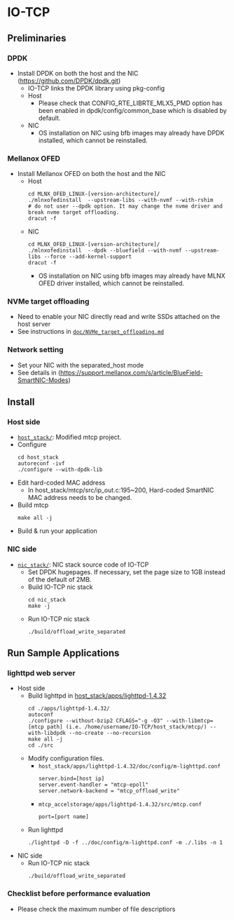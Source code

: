 
# IO-TCP

## Preliminaries

### DPDK 
- Install DPDK on both the host and the NIC (https://github.com/DPDK/dpdk.git)
  - IO-TCP links the DPDK library using pkg-config
  - Host
    - Please check that CONFIG_RTE_LIBRTE_MLX5_PMD option has been enabled in dpdk/config/common_base which is disabled by default.
  - NIC
    - OS installation on NIC using bfb images may already have DPDK installed, which cannot be reinstalled.
### Mellanox OFED
- Install Mellanox OFED on both the host and the NIC
  - Host
    ```
    cd MLNX_OFED_LINUX-[version-architecture]/
    ./mlnxofedinstall  --upstream-libs --with-nvmf --with-rshim
    # do not user --dpdk option. It may change the nvme driver and break nvme target offloading. 
    dracut -f
    ```
  - NIC
    ```
    cd MLNX_OFED_LINUX-[version-architecture]/
    ./mlnxofedinstall  --dpdk --bluefield --with-nvmf --upstream-libs --force --add-kernel-support
    dracut -f
    ```
    - OS installation on NIC using bfb images may already have MLNX OFED driver installed, which cannot be reinstalled.

### NVMe target offloading
- Need to enable your NIC directly read and write SSDs attached on the host server
- See instructions in [`doc/NVMe_target_offloading.md`](doc/NVMe_target_offloading.md)

### Network setting
- Set your NIC with the separated_host mode
- See details in (https://support.mellanox.com/s/article/BlueField-SmartNIC-Modes)

## Install

### Host side
  - [`host_stack/`](host_stack/): Modified mtcp project.
  - Configure 
    ```
    cd host_stack
    autoreconf -ivf
    ./configure --with-dpdk-lib
    ```
- Edit hard-coded MAC address
  - In host_stack/mtcp/src/ip_out.c:195~200, Hard-coded SmartNIC MAC address needs to be changed.
- Build mtcp
    ```
    make all -j
    ```
- Build & run your application

### NIC side
- [`nic_stack/`](nic_stack/): NIC stack source code of IO-TCP
  - Set DPDK hugepages. If necessary, set the page size to 1GB instead of the default of 2MB.
  - Build IO-TCP nic stack
    ```
    cd nic_stack
    make -j
    ```
  - Run IO-TCP nic stack
    ```
    ./build/offload_write_separated
    ```

## Run Sample Applications

### lighttpd web server
- Host side
  - Build lighttpd in [host_stack/apps/lighttpd-1.4.32](host_stack/apps/lighttpd-1.4.32/)
      ```
      cd ./apps/lighttpd-1.4.32/
      autoconf
      ./configure --without-bzip2 CFLAGS="-g -O3" --with-libmtcp=[mtcp path] (i.e. /home/username/IO-TCP/host_stack/mtcp/) --with-libdpdk --no-create --no-recursion
      make all -j
      cd ./src
      ```
  - Modify configuration files. 
    - `host_stack/apps/lighttpd-1.4.32/doc/config/m-lighttpd.conf`
      ```
      server.bind=[host ip]
      server.event-handler = "mtcp-epoll"
      server.network-backend = "mtcp_offload_write"
      ```
     - `mtcp_accelstorage/apps/lighttpd-1.4.32/src/mtcp.conf`
       ```
       port=[port name]
       ```
  - Run lighttpd
      ```
      ./lighttpd -D -f ../doc/config/m-lighttpd.conf -m ./.libs -n 1
      ```
- NIC side
  - Run IO-TCP nic stack
    ```
    ./build/offload_write_separated
    ```

### Checklist before performance evaluation
- Please check the maximum number of file descriptiors
